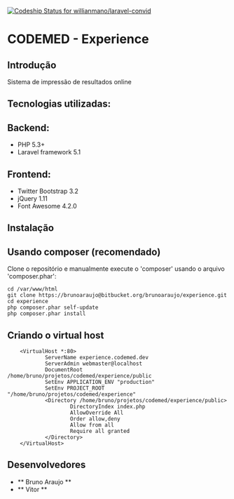 [ ![Codeship Status for willianmano/laravel-convid](https://codeship.io/projects/42e7db80-2485-0132-e980-7e93daead137/status)](https://codeship.io/projects/36895)


CODEMED - Experience
=======================

Introdução
------------
Sistema de impressão de resultados online

Tecnologias utilizadas:
-----------------------
Backend:
--------
 * PHP 5.3+
 * Laravel framework 5.1

Frontend:
---------
 * Twitter Bootstrap 3.2
 * jQuery 1.11
 * Font Awesome 4.2.0

Instalação
------------

Usando composer (recomendado)
----------------------------
Clone o repositório e manualmente execute o 'composer' usando o arquivo 'composer.phar':

    cd /var/www/html
    git clone https://brunoaraujo@bitbucket.org/brunoaraujo/experience.git
    cd experience
    php composer.phar self-update
    php composer.phar install

Criando o virtual host
------------
        <VirtualHost *:80>
                ServerName experience.codemed.dev
                ServerAdmin webmaster@localhost
                DocumentRoot /home/bruno/projetos/codemed/experience/public
                SetEnv APPLICATION_ENV "production"
                SetEnv PROJECT_ROOT "/home/bruno/projetos/codemed/experience"
                <Directory /home/bruno/projetos/codemed/experience/public>
                        DirectoryIndex index.php
                        AllowOverride All
                        Order allow,deny
                        Allow from all
                        Require all granted
                </Directory>
        </VirtualHost>

Desenvolvedores
-------------
* ** Bruno Araujo **
* ** Vitor **